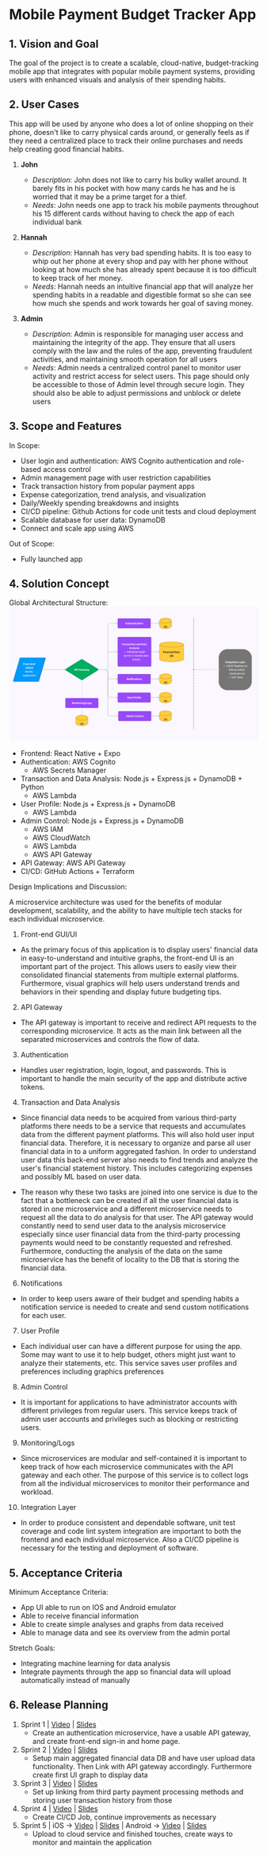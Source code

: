 # Mobile Payment Budget Tracker App

## 1. Vision and Goal
The goal of the project is to create a scalable, cloud-native, budget-tracking mobile app that integrates with popular mobile payment systems, providing users with enhanced visuals and analysis of their spending habits. 

## 2. User Cases
This app will be used by anyone who does a lot of online shopping on their phone, doesn't like to carry physical cards around, or generally feels as if they need a centralized place to track their online purchases and needs help creating good financial habits.

1. **John**
   - _Description_: John does not like to carry his bulky wallet around. It barely fits in his pocket with how many cards he has and he is worried that it may be a prime target for a thief.
   - _Needs_: John needs one app to track his mobile payments throughout his 15 different cards without having to check the app of each individual bank

2. **Hannah**
   - _Description_: Hannah has very bad spending habits. It is too easy to whip out her phone at every shop and pay with her phone without looking at how much she has already spent because it is too difficult to keep track of her money.
   - _Needs_: Hannah needs an intuitive financial app that will analyze her spending habits in a readable and digestible format so she can see how much she spends and work towards her goal of saving money.
  
3. **Admin**
   - _Description_: Admin is responsible for managing user access and maintaining the integrity of the app. They ensure that all users comply with the law and the rules of the app, preventing fraudulent activities, and maintaining smooth operation for all users
   - _Needs_: Admin needs a centralized control panel to monitor user activity and restrict access for select users. This page should only be accessible to those of Admin level through secure login. They should also be able to adjust permissions and unblock or delete users

## 3. Scope and Features
In Scope:
- User login and authentication: AWS Cognito authentication and role-based access control
- Admin management page with user restriction capabilities
- Track transaction history from popular payment apps
- Expense categorization, trend analysis, and visualization
- Daily/Weekly spending breakdowns and insights
- CI/CD pipeline: Github Actions for code unit tests and cloud deployment
- Scalable database for user data: DynamoDB
- Connect and scale app using AWS

Out of Scope:
- Fully launched app

## 4. Solution Concept
Global Architectural Structure:
![software architecture](/images/architecture.png)
- Frontend: React Native + Expo
- Authentication: AWS Cognito
  - AWS Secrets Manager
- Transaction and Data Analysis: Node.js + Express.js + DynamoDB + Python
  - AWS Lambda
- User Profile: Node.js + Express.js + DynamoDB
  - AWS Lambda
- Admin Control: Node.js + Express.js + DynamoDB
  - AWS IAM
  - AWS CloudWatch
  - AWS Lambda
  - AWS API Gateway
- API Gateway: AWS API Gateway
- CI/CD: GitHub Actions + Terraform

Design Implications and Discussion:

A microservice architecture was used for the benefits of modular development, scalability, and the ability to have multiple tech stacks for each individual microservice.

1. Front-end GUI/UI
- As the primary focus of this application is to display users' financial data in easy-to-understand and intuitive graphs, the front-end UI is an important part of the project. This allows users to easily view their consolidated financial statements from multiple external platforms. Furthermore, visual graphics will help users understand trends and behaviors in their spending and display future budgeting tips.

2. API Gateway
- The API gateway is important to receive and redirect API requests to the corresponding microservice. It acts as the main link between all the separated microservices and controls the flow of data. 

3. Authentication 
- Handles user registration, login, logout, and passwords. This is important to handle the main security of the app and distribute active tokens.

4. Transaction and Data Analysis
- Since financial data needs to be acquired from various third-party platforms there needs to be a service that requests and accumulates data from the different payment platforms. This will also hold user input financial data. Therefore, it is necessary to organize and parse all user financial data in to a uniform aggregated fashion. In order to understand user data this back-end server also needs to find trends and analyze the user's financial statement history. This includes categorizing expenses and possibly ML based on user data. 

- The reason why these two tasks are joined into one service is due to the fact that a bottleneck can be created if all the user financial data is stored in one microservice and a different microservice needs to request all the data to do analysis for that user. The API gateway would constantly need to send user data to the analysis microservice especially since user financial data from the third-party processing payments would need to be constantly requested and refreshed. Furthermore, conducting the analysis of the data on the same microservice has the benefit of locality to the DB that is storing the financial data.

6. Notifications
- In order to keep users aware of their budget and spending habits a notification service is needed to create and send custom notifications for each user.

7. User Profile
- Each individual user can have a different purpose for using the app. Some may want to use it to help budget, others might just want to analyze their statements, etc. This service saves user profiles and preferences including graphics preferences

8. Admin Control
- It is important for applications to have administrator accounts with different privileges from regular users. This service keeps track of admin user accounts and privileges such as blocking or restricting users.

9. Monitoring/Logs
- Since microservices are modular and self-contained it is important to keep track of how each microservice communicates with the API gateway and each other. The purpose of this service is to collect logs from all the individual microservices to monitor their performance and workload.

10. Integration Layer
- In order to produce consistent and dependable software, unit test coverage and code lint system integration are important to both the frontend and each individual microservice. Also a CI/CD pipeline is necessary for the testing and deployment of software.

## 5. Acceptance Criteria
Minimum Acceptance Criteria:
- App UI able to run on IOS and Android emulator
- Able to receive financial information
- Able to create simple analyses and graphs from data received
- Able to manage data and see its overview from the admin portal

Stretch Goals:
- Integrating machine learning for data analysis
- Integrate payments through the app so financial data will upload automatically instead of manually


## 6. Release Planning
1. Sprint 1 | [Video](https://drive.google.com/file/d/1cg6foiZNHz1umlqbRjRblaXEWv6Vn9a6/view?usp=sharing) | [Slides](https://docs.google.com/presentation/d/1PdOa5CJWINqlqsrM9BU1k0yq5qJ377nHfTmoPCIcJRA/edit?usp=sharing)
   - Create an authentication microservice, have a usable API gateway, and create front-end sign-in and home page.
2. Sprint 2 | [Video](https://drive.google.com/file/d/1vgQqm39kYifTXs3IUkoG8ieGKExtU4m4/view?usp=sharing) | [Slides](https://docs.google.com/presentation/d/1fFp8IKXdV4HfbzRrYJrmV8z269l-AxWpU7dCllMW5pU/edit?usp=sharing)
   - Setup main aggregated financial data DB and have user upload data functionality. Then Link with API gateway accordingly. Furthermore create first UI graph to display data
3. Sprint 3 | [Video](https://drive.google.com/file/d/17GjCx7kCwknXN-Tg0384MRtkwxDArMeo/view?usp=sharing) | [Slides](https://docs.google.com/presentation/d/1c-rZZOEFvjer7FCvhaeeOTezc5iSvI8Inz6U74GK3Fc/edit?usp=sharing)
   - Set up linking from third party payment processing methods and storing user transaction history from those 
4. Sprint 4 | [Video](https://drive.google.com/file/d/1OVubMdz_gnoPZWPvgfdGLR3YbKL7gQlS/view?usp=sharing) | [Slides](https://docs.google.com/presentation/d/1bUKGUhu--5mr0x2RcuwG7BEYDW1C2iyG2uoDHJuxKHs/edit?usp=sharing)
   - Create CI/CD Job, continue improvements as necessary
5. Sprint 5 | iOS ->  [Video](https://drive.google.com/file/d/1ssnRE09APachdxAk1qXORDTYaNrPPz6v/view?usp=sharing) | [Slides](https://docs.google.com/presentation/d/1ps0tMNt_lfaHvWWq752TarxN84oRCgcKXDbud6M7yes/edit?usp=sharing)
| Android -> [Video](https://drive.google.com/file/d/14kB4pkwYCbw6NmTBmcH1e5-PM8ZCjOS7/view?usp=sharing) | [Slides](https://docs.google.com/presentation/d/1LTs_HDMRNyy8TC-LfvsPJq1Z_TUDRjZkrM6maFlkIo4/edit?usp=sharing)
   - Upload to cloud service and finished touches, create ways to monitor and maintain the application
